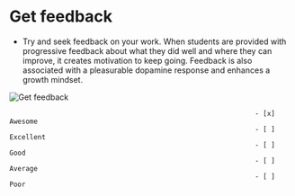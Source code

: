 # Get feedback


- Try and seek feedback on your work. When students are provided with progressive feedback about what they did well and where they can improve, it creates motivation to keep going. Feedback is also associated with a pleasurable dopamine response and enhances a growth mindset.
 
![Get feedback](https://www.relationedge.com/sites/default/files/article-images/blog_557.jpg)

                                                                 - [x] Awesome
                                                                 - [ ] Excellent
                                                                 - [ ] Good
                                                                 - [ ] Average
                                                                 - [ ] Poor
